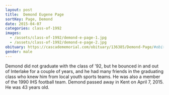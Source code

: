 ```yaml
---
layout: post
title:  Demond Eugene Page
sortKey: Page, Demond
date: 2015-04-07
categories: class-of-1992
images:
  - /assets/class-of-1992/demond-e-page-1.jpg
  - /assets/class-of-1992/demond-e-page-2.jpg
obituary: https://cascadememorial.com/obituary/136385/Demond-Page/#obituary
gender: male
---
```

Demond did not graduate with the class of '92, but he bounced in and out of Interlake for a couple of years, and he had many friends in the graduating class who knew him from local youth sports teams. He was also a member of the 1990 IHS football team. Demond passed away in Kent on April 7, 2015.  He was 43 years old.
